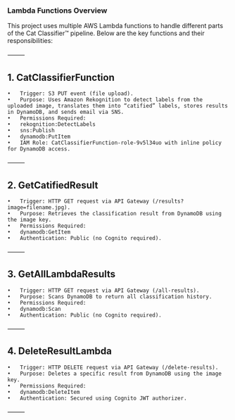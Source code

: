 ### Lambda Functions Overview

This project uses multiple AWS Lambda functions to handle different parts of the Cat Classifier™ pipeline. Below are the key functions and their responsibilities:

⸻

## 1. CatClassifierFunction
	•	Trigger: S3 PUT event (file upload).
	•	Purpose: Uses Amazon Rekognition to detect labels from the uploaded image, translates them into “catified” labels, stores results in DynamoDB, and sends email via SNS.
	•	Permissions Required:
	•	rekognition:DetectLabels
	•	sns:Publish
	•	dynamodb:PutItem
	•	IAM Role: CatClassifierFunction-role-9v5l34uo with inline policy for DynamoDB access.

⸻

## 2. GetCatifiedResult
	•	Trigger: HTTP GET request via API Gateway (/results?image=filename.jpg).
	•	Purpose: Retrieves the classification result from DynamoDB using the image key.
	•	Permissions Required:
	•	dynamodb:GetItem
	•	Authentication: Public (no Cognito required).

⸻

## 3. GetAllLambdaResults
	•	Trigger: HTTP GET request via API Gateway (/all-results).
	•	Purpose: Scans DynamoDB to return all classification history.
	•	Permissions Required:
	•	dynamodb:Scan
	•	Authentication: Public (no Cognito required).

⸻

## 4. DeleteResultLambda
	•	Trigger: HTTP DELETE request via API Gateway (/delete-results).
	•	Purpose: Deletes a specific result from DynamoDB using the image key.
	•	Permissions Required:
	•	dynamodb:DeleteItem
	•	Authentication: Secured using Cognito JWT authorizer.

⸻
